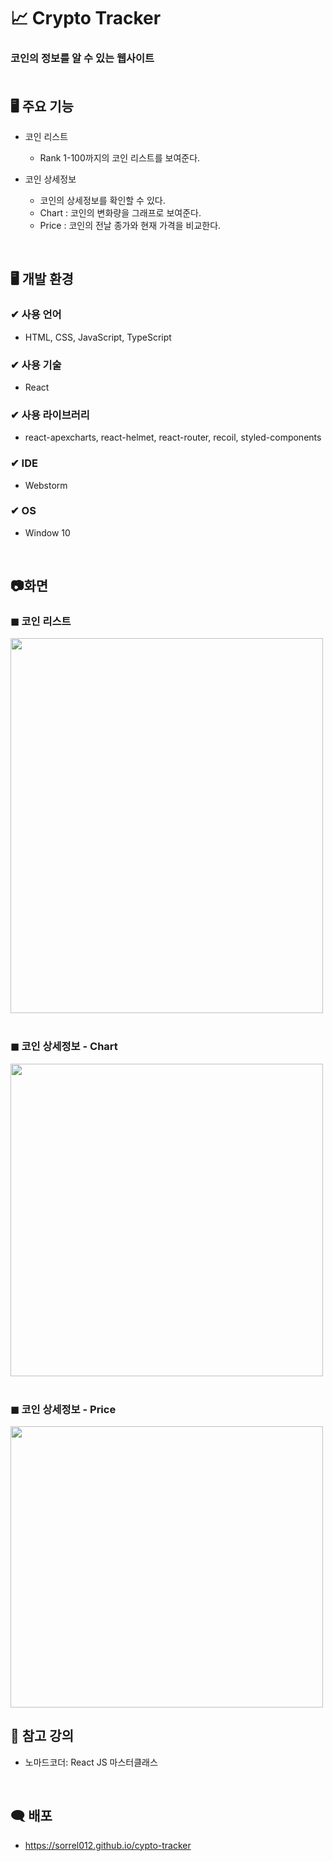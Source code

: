 # 📈 Crypto Tracker 
### 코인의 정보를 알 수 있는 웹사이트 <br><br>

  
## 🖥 주요 기능
- 코인 리스트
  - Rank 1-100까지의 코인 리스트를 보여준다.

- 코인 상세정보
  - 코인의 상세정보를 확인할 수 있다.
  - Chart : 코인의 변화량을 그래프로 보여준다.
  - Price : 코인의 전날 종가와 현재 가격을 비교한다.

<br>

## 🖥 개발 환경
### ✔ 사용 언어
- HTML, CSS, JavaScript, TypeScript
### ✔ 사용 기술
- React
### ✔ 사용 라이브러리
- react-apexcharts, react-helmet, react-router, recoil, styled-components
### ✔ IDE
- Webstorm
### ✔ OS
- Window 10

<br>

## 📷화면
### ◼ 코인 리스트<br>
<img src="https://github.com/sorrel012/cypto-tracker/assets/115568532/6624c534-4878-40dd-a965-9e9a254227d9" style="width: 500px; height: 600px;" />
  <br><br>

### ◼ 코인 상세정보 - Chart<br>
<img src="https://github.com/sorrel012/cypto-tracker/assets/115568532/bc179e75-6977-4137-9bce-04674fee0eac" style="width: 500px; height: 500px;" />
  <br><br>


### ◼ 코인 상세정보 - Price<br>
<img src="https://github.com/sorrel012/cypto-tracker/assets/115568532/58eec0a9-3c48-4563-9555-06e880b0be86" style="width: 500px; height: 450px;" />
  <br>

## 📁 참고 강의
- 노마드코더: React JS 마스터클래스
<br>

## 🗨 배포
- https://sorrel012.github.io/cypto-tracker
